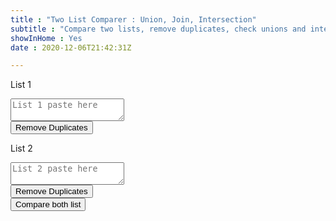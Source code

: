 ```yaml
---
title : "Two List Comparer : Union, Join, Intersection"
subtitle : "Compare two lists, remove duplicates, check unions and intersections, unique sets, based on vanilla javascript"
showInHome : Yes
date : 2020-12-06T21:42:31Z

---
```



<div class ="grid align-center">    
 <div class="cell -6of12"> 
  <p>List 1</p>
  <textarea id="textbox1" name="textarea1" placeholder="List 1 paste here"></textarea><br> 
  <button value="Remove Duplicate" onclick="unique('textbox1')" type="button">Remove Duplicates</button>   
 </div>    
 <div class="cell -6of12">    
  <p>List 2</p>
  <textarea id="textbox2" name="textarea2" placeholder="List 2 paste here"></textarea><br>
  <button value="Remove Duplicate" onclick="unique('textbox2')" type="button">Remove Duplicates</button>   
 </div>    
</div>

<div class ="grid">    
 <button type="button" value="Compare List" onclick="getText()"> Compare both list </button>  
</div>

<div class ="grid align-center" id="divMsg" style="display:none">    
 <div class="cell -6of12">    
  <p>Only in List 1</p>
  <textarea id="textbox3" name="textarea3" placeholder=""></textarea>    
  <p>List 1 (and) List 2</p>
  <textarea id="textbox5" name="textarea5" placeholder=""></textarea>    
 </div>
 <div class="cell -6of12">    
  <p>Only in List 2</p>
  <textarea id="textbox4" name="textarea4" placeholder=""></textarea>    
  <p>List 1 (or) List 2</p>
  <textarea id="textbox6" name="textarea6" placeholder=""></textarea>    
 </div>    
</div>

<script> 
    function getText() {
    var text1 = document.getElementById("textbox1").value;
    const array1 = text1.split('\n');
    var text2 = document.getElementById("textbox2").value;
    const array2 = text2.split('\n');
    var array3 = array1.filter(function(obj) { return array2.indexOf(obj) == -1; });
    var array4 = array2.filter(function(obj) { return array1.indexOf(obj) == -1; });
    var array5 = array2.filter(function(obj) { return array1.indexOf(obj) != -1; });
    var array6 = array3 + ',' + array4;
    document.getElementById("textbox3").value = array3.toString().split(',').join("\r\n");
    document.getElementById("textbox4").value = array4.toString().split(',').join("\r\n");
    document.getElementById("textbox5").value = array5.toString().split(',').join("\r\n");
    document.getElementById("textbox6").value = array6.toString().split(',').join("\r\n");
    document.getElementById('divMsg').style.display = 'flex';
}
function unique(textbox) {
    var text = document.getElementById(textbox).value;
    const array = text.split('\n');
    var uniquearray = array.filter(function(item, pos) { return array.indexOf(item) == pos; });
    document.getElementById(textbox).value = uniquearray.toString().split(',').join("\r\n");
}
</script>
